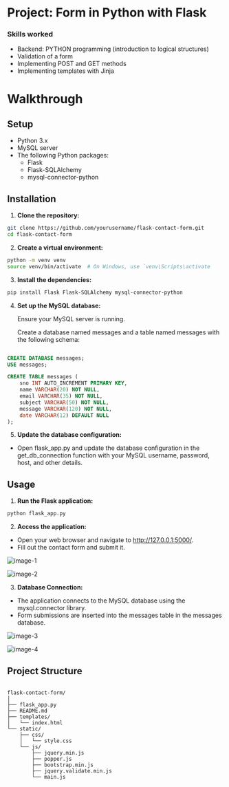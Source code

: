 # Project: Form in Python with Flask

### Skills worked

 - Backend: PYTHON programming (introduction to logical structures)
 - Validation of a form
 - Implementing POST and GET methods
 - Implementing templates with Jinja

# Walkthrough

## Setup
- Python 3.x
- MySQL server
- The following Python packages:
  - Flask
  - Flask-SQLAlchemy
  - mysql-connector-python

## Installation

1. **Clone the repository:**

```bash
git clone https://github.com/yourusername/flask-contact-form.git
cd flask-contact-form
```

2. **Create a virtual environment:**

```bash
python -m venv venv
source venv/bin/activate  # On Windows, use `venv\Scripts\activate
```

3. **Install the dependencies:**

```bash
pip install Flask Flask-SQLAlchemy mysql-connector-python
```

4. **Set up the MySQL database:**

    Ensure your MySQL server is running.

    Create a database named messages and a table named messages with the following schema:

```sql

CREATE DATABASE messages;
USE messages;

CREATE TABLE messages (
    sno INT AUTO_INCREMENT PRIMARY KEY,
    name VARCHAR(20) NOT NULL,
    email VARCHAR(35) NOT NULL,
    subject VARCHAR(50) NOT NULL,
    message VARCHAR(120) NOT NULL,
    date VARCHAR(12) DEFAULT NULL
);
```

5. **Update the database configuration:**
- Open flask_app.py and update the database configuration in the get_db_connection function with your MySQL username, password, host, and other details.

## Usage

1. **Run the Flask application:**

```bash
python flask_app.py
```

2. **Access the application:**

- Open your web browser and navigate to http://127.0.0.1:5000/.
- Fill out the contact form and submit it.

![image-1](https://github.com/The-Bear50/Becode_Bootcamp/assets/85135970/534593e2-6dba-4702-b959-ccf70195305b)

![image-2](https://github.com/The-Bear50/Becode_Bootcamp/assets/85135970/100f58e5-1666-4509-8756-0d2263ff27e9)

3. **Database Connection:**
- The application connects to the MySQL database using the mysql.connector library.
- Form submissions are inserted into the messages table in the messages database.

![image-3](https://github.com/The-Bear50/Becode_Bootcamp/assets/85135970/c99db656-198d-4d9d-a9bb-d3359bbd40ba)

![image-4](https://github.com/The-Bear50/Becode_Bootcamp/assets/85135970/93640635-cc90-4f48-9494-0c78e051a089)

## Project Structure

```arduino

flask-contact-form/
│
├── flask_app.py
├── README.md
├── templates/
│   └── index.html
└── static/
    ├── css/
    │   └── style.css
    └── js/
        ├── jquery.min.js
        ├── popper.js
        ├── bootstrap.min.js
        ├── jquery.validate.min.js
        └── main.js

